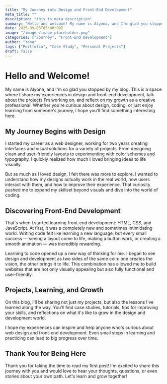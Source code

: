 ```yaml
---
title: "My Journey into Design and Front-End Development"
meta_title: ""
description: "this is meta description"
summary: "Hello and welcome! My name is Alyona, and I'm glad you stopped by my blog. Here, I'll be sharing my experiences in design and front-end development."
date: 2025-09-03T05:00:00Z
image: "/images/image-placeholder.png"
categories: ["Journey", "Front-End Development"]
author: "Yona"
tags: ["Portfolio", "Case Study", "Personal Projects"]
draft: false
---
```


# Hello and Welcome!

My name is Alyona, and I'm so glad you stopped by my blog. This is a space where I share my experiences in design and front-end development, talk about the projects I'm working on, and reflect on my growth as a creative professional. Whether you're curious about design, coding, or just enjoy learning from someone's journey, I hope you'll find something interesting here.

## My Journey Begins with Design

I started my career as a web designer, working for two years creating interfaces and visual solutions for a variety of projects. From designing clean and user-friendly layouts to experimenting with color schemes and typography, I quickly realized how much I loved bringing ideas to life visually.

But as much as I loved design, I felt there was more to explore. I wanted to understand how my designs actually work in the real world, how users interact with them, and how to improve their experience. That curiosity pushed me to expand my skillset beyond visuals and dive into the world of coding.

## Discovering Front-End Development

That's when I started learning front-end development: HTML, CSS, and JavaScript. At first, it was a completely new and sometimes intimidating world. Writing code felt like learning a new language, but every small success — seeing a layout come to life, making a button work, or creating a smooth animation — was incredibly rewarding.

Learning to code opened up a new way of thinking for me. I began to see design and development as two sides of the same coin: one creates the vision, the other brings it to life. This combination has allowed me to build websites that are not only visually appealing but also fully functional and user-friendly.

## Projects, Learning, and Growth

On this blog, I'll be sharing not just my projects, but also the lessons I've learned along the way. You'll find case studies, tutorials, tips for improving your skills, and reflections on what it's like to grow in the design and development world.

I hope my experiences can inspire and help anyone who's curious about web design and front-end development. Even small steps in learning and practicing can lead to big progress over time.

## Thank You for Being Here

Thank you for taking the time to read my first post! I'm excited to share this journey with you and would love to hear your thoughts, questions, or even stories about your own path. Let's learn and grow together!
